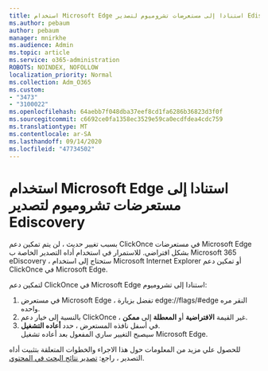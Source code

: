 ```yaml
---
title: استخدام Microsoft Edge استنادا إلى مستعرضات تشروميوم لتصدير Ediscovery
ms.author: pebaum
author: pebaum
manager: mnirkhe
ms.audience: Admin
ms.topic: article
ms.service: o365-administration
ROBOTS: NOINDEX, NOFOLLOW
localization_priority: Normal
ms.collection: Adm_O365
ms.custom:
- "3473"
- "3100022"
ms.openlocfilehash: 64aebb7f048dba37eef8cd1fa6286b36823d3f0f
ms.sourcegitcommit: c6692ce0fa1358ec3529e59ca0ecdfdea4cdc759
ms.translationtype: MT
ms.contentlocale: ar-SA
ms.lasthandoff: 09/14/2020
ms.locfileid: "47734502"
---
```

# <a name="using-microsoft-edge-based-on-chromium-browsers-for-ediscovery-export"></a>استخدام Microsoft Edge استنادا إلى مستعرضات تشروميوم لتصدير Ediscovery

بسبب تغيير حديث ، لن يتم تمكين دعم ClickOnce في مستعرضات Microsoft Edge بشكل افتراضي. للاستمرار في استخدام أداه التصدير الخاصة ب Microsoft 365 eDiscovery ، ستحتاج إلى استخدام Microsoft Internet Explorer أو تمكين دعم ClickOnce في Microsoft Edge. 

لتمكين دعم ClickOnce في Microsoft Edge استنادا إلى تشروميوم: 
1. في مستعرض Microsoft Edge ، تفضل بزيارة edge://flags/#edge النقر مره واحده.
2. بالنسبة إلى خيار دعم ClickOnce ، غير القيمة **الافتراضية** أو **المعطلة** إلى **ممكن**. 
3. في أسفل نافذه المستعرض ، حدد **أعاده التشغيل**. <br>
 سيصبح التغيير ساري المفعول بعد أعاده تشغيل Microsoft Edge. 

للحصول علي مزيد من المعلومات حول هذا الاجراء والخطوات المتعلقة بتثبيت أداه التصدير ، راجع: [ تصدير نتائج البحث في المحتوي](https://docs.microsoft.com/microsoft-365/compliance/export-search-results).
